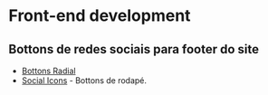 # Front-end development #
## Bottons de redes sociais para footer do site ##
* [Bottons Radial](https://emersonn-e-coder.github.io/Bottons-radial/)
* [Social Icons](https://emersonn-e-coder.github.io/Social-icons/) - Bottons de rodapé.
